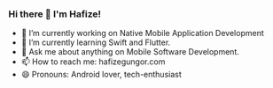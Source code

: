 ### Hi there 👋 I'm Hafize!

- 🔭 I’m currently working on Native Mobile Application Development
- 🌱 I’m currently learning Swift and Flutter.
- 💬 Ask me about anything on Mobile Software Development.
- 📫 How to reach me: hafizegungor.com
- 😄 Pronouns: Android lover, tech-enthusiast

<!--
**gungorhafize/gungorhafize** is a ✨ _special_ ✨ repository because its `README.md` (this file) appears on your GitHub profile.

Here are some ideas to get you started:

- 🔭 I’m currently working on ...
- 🌱 I’m currently learning ...
- 👯 I’m looking to collaborate on ...
- 🤔 I’m looking for help with ...
- 💬 Ask me about ...
- 📫 How to reach me: ...
- 😄 Pronouns: ...
- ⚡ Fun fact: ...
-->
